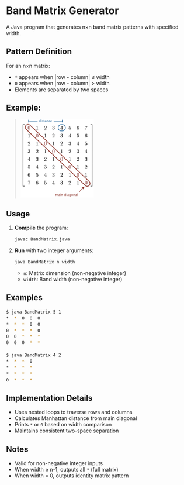 # Band Matrix Generator

A Java program that generates n×n band matrix patterns with specified width.

## **Pattern Definition**
For an n×n matrix:
- `*` appears when |row - column| ≤ width
- `0` appears when |row - column| > width
- Elements are separated by two spaces

## Example:
<blockquote>
<IMG SRC="band-matrix.png" width = 200 alt = "Band matrix">
</blockquote>


## **Usage**
1. **Compile** the program:
   ```bash
   javac BandMatrix.java
   ```
2. **Run** with two integer arguments:
   ```bash
   java BandMatrix n width
   ```
   - `n`: Matrix dimension (non-negative integer)
   - `width`: Band width (non-negative integer)

## **Examples**
```bash
$ java BandMatrix 5 1
*  *  0  0  0  
*  *  *  0  0  
0  *  *  *  0  
0  0  *  *  *  
0  0  0  *  *  

$ java BandMatrix 4 2
*  *  *  0  
*  *  *  *  
*  *  *  *  
0  *  *  *  
```

## **Implementation Details**
- Uses nested loops to traverse rows and columns
- Calculates Manhattan distance from main diagonal
- Prints `*` or `0` based on width comparison
- Maintains consistent two-space separation

## **Notes**
- Valid for non-negative integer inputs
- When width ≥ n-1, outputs all `*` (full matrix)
- When width = 0, outputs identity matrix pattern
